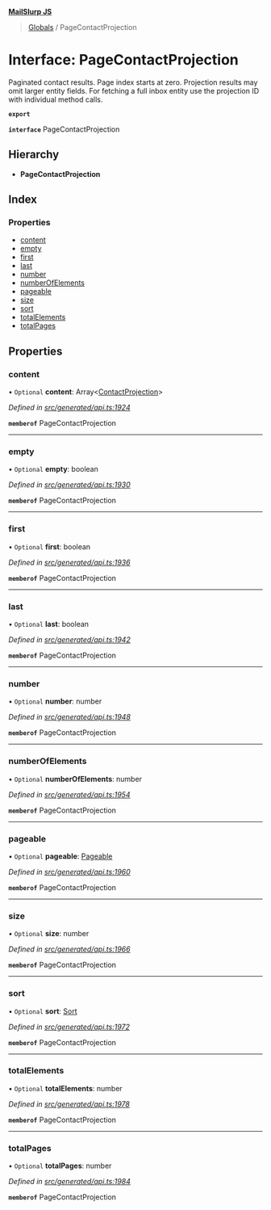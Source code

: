 **[MailSlurp JS](../README.md)**

> [Globals](../README.md) / PageContactProjection

# Interface: PageContactProjection

Paginated contact results. Page index starts at zero. Projection results may omit larger entity fields. For fetching a full inbox entity use the projection ID with individual method calls.

**`export`** 

**`interface`** PageContactProjection

## Hierarchy

* **PageContactProjection**

## Index

### Properties

* [content](pagecontactprojection.md#content)
* [empty](pagecontactprojection.md#empty)
* [first](pagecontactprojection.md#first)
* [last](pagecontactprojection.md#last)
* [number](pagecontactprojection.md#number)
* [numberOfElements](pagecontactprojection.md#numberofelements)
* [pageable](pagecontactprojection.md#pageable)
* [size](pagecontactprojection.md#size)
* [sort](pagecontactprojection.md#sort)
* [totalElements](pagecontactprojection.md#totalelements)
* [totalPages](pagecontactprojection.md#totalpages)

## Properties

### content

• `Optional` **content**: Array\<[ContactProjection](contactprojection.md)>

*Defined in [src/generated/api.ts:1924](https://github.com/mailslurp/mailslurp-client/blob/cdc62f8/src/generated/api.ts#L1924)*

**`memberof`** PageContactProjection

___

### empty

• `Optional` **empty**: boolean

*Defined in [src/generated/api.ts:1930](https://github.com/mailslurp/mailslurp-client/blob/cdc62f8/src/generated/api.ts#L1930)*

**`memberof`** PageContactProjection

___

### first

• `Optional` **first**: boolean

*Defined in [src/generated/api.ts:1936](https://github.com/mailslurp/mailslurp-client/blob/cdc62f8/src/generated/api.ts#L1936)*

**`memberof`** PageContactProjection

___

### last

• `Optional` **last**: boolean

*Defined in [src/generated/api.ts:1942](https://github.com/mailslurp/mailslurp-client/blob/cdc62f8/src/generated/api.ts#L1942)*

**`memberof`** PageContactProjection

___

### number

• `Optional` **number**: number

*Defined in [src/generated/api.ts:1948](https://github.com/mailslurp/mailslurp-client/blob/cdc62f8/src/generated/api.ts#L1948)*

**`memberof`** PageContactProjection

___

### numberOfElements

• `Optional` **numberOfElements**: number

*Defined in [src/generated/api.ts:1954](https://github.com/mailslurp/mailslurp-client/blob/cdc62f8/src/generated/api.ts#L1954)*

**`memberof`** PageContactProjection

___

### pageable

• `Optional` **pageable**: [Pageable](pageable.md)

*Defined in [src/generated/api.ts:1960](https://github.com/mailslurp/mailslurp-client/blob/cdc62f8/src/generated/api.ts#L1960)*

**`memberof`** PageContactProjection

___

### size

• `Optional` **size**: number

*Defined in [src/generated/api.ts:1966](https://github.com/mailslurp/mailslurp-client/blob/cdc62f8/src/generated/api.ts#L1966)*

**`memberof`** PageContactProjection

___

### sort

• `Optional` **sort**: [Sort](sort.md)

*Defined in [src/generated/api.ts:1972](https://github.com/mailslurp/mailslurp-client/blob/cdc62f8/src/generated/api.ts#L1972)*

**`memberof`** PageContactProjection

___

### totalElements

• `Optional` **totalElements**: number

*Defined in [src/generated/api.ts:1978](https://github.com/mailslurp/mailslurp-client/blob/cdc62f8/src/generated/api.ts#L1978)*

**`memberof`** PageContactProjection

___

### totalPages

• `Optional` **totalPages**: number

*Defined in [src/generated/api.ts:1984](https://github.com/mailslurp/mailslurp-client/blob/cdc62f8/src/generated/api.ts#L1984)*

**`memberof`** PageContactProjection
